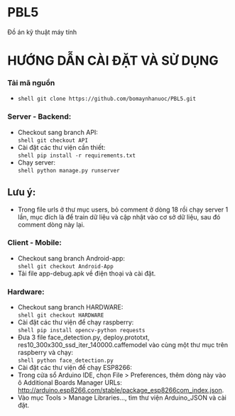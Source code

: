 # PBL5
Đồ án kỹ thuật máy tính
# HƯỚNG DẪN CÀI ĐẶT VÀ SỬ DỤNG
### Tải mã nguồn
* ```shell git clone https://github.com/bomaynhanuoc/PBL5.git```
### Server - Backend:
* Checkout sang branch API:\
```shell git checkout API```
* Cài đặt các thư viện cần thiết:\
```shell pip install -r requirements.txt```
* Chạy server:\
```shell python manage.py runserver```
## Lưu ý:
* Trong file urls ở thư mục users, bỏ comment ở dòng 18 rồi chạy server 1 lần, mục đích là để train dữ liệu và cập nhật vào cơ sở dữ liệu, sau đó comment dòng này lại.
### Client - Mobile:
* Checkout sang branch Android-app:\
```shell git checkout Android-App```
* Tải file app-debug.apk về điện thoại và cài đặt.
### Hardware:
* Checkout sang branch HARDWARE:\
```shell git checkout HARDWARE```
* Cài đặt các thư viện để chạy raspberry:\
```shell pip install opencv-python requests```
* Đưa 3 file face_detection.py, deploy.prototxt, res10_300x300_ssd_iter_140000.caffemodel vào cùng một thư mục trên raspberry và chạy:\
```shell python face_detection.py```
* Cài đặt các thư viện để chạy ESP8266:
* Trong cửa sổ Arduino IDE, chọn File > Preferences, thêm dòng này vào ô Additional Boards Manager URLs:
http://arduino.esp8266.com/stable/package_esp8266com_index.json.
* Vào mục Tools > Manage Libraries..., tìm thư viện Arduino_JSON và cài đặt.
